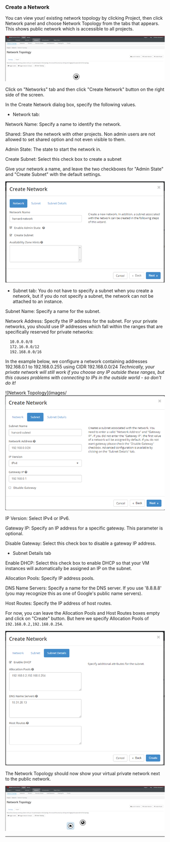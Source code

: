 ### Create a Network
You can view your/ existing network topology by clicking Project, then click Network panel and choose Network Topology from the tabs that appears. This shows public network which is accessible to all projects.

![Network Topology](images/network_blank.png)

Click on "Networks" tab and then click "Create Network" button on the right side of the screen.

In the Create Network dialog box, specify the following values.

- Network tab:

Network Name: Specify a name to identify the network.

Shared: Share the network with other projects. Non admin users are not allowed to set shared option and not even visible to them.

Admin State: The state to start the network in.

Create Subnet: Select this check box to create a subnet

Give your network a name, and leave the two checkboxes for "Admin State" and "Create Subnet" with the default settings.

![Create a Network](images/create_network.png)

- Subnet tab:
You do not have to specify a subnet when you create a network, but if you do not specify a subnet, the network can not be attached to an instance.

Subnet Name: Specify a name for the subnet.

Network Address: Specify the IP address for the subnet. For your private networks, you should use IP addresses which fall within the ranges that are specifically reserved for private networks: 

```
  10.0.0.0/8   
  172.16.0.0/12   
  192.168.0.0/16   
```

In the example below, we configure a network containing addresses 192.168.0.1 to 192.168.0.255 using CIDR 192.168.0.0/24
*Technically, your private network will still work if you choose any IP outside these ranges, 
but this causes problems with connecting to IPs in the outside world - so don't do it!*

![Network Topology](images/![Network Topology](images/network_subnet.png)

IP Version: Select IPv4 or IPv6.

Gateway IP: Specify an IP address for a specific gateway. This parameter is optional.

Disable Gateway: Select this check box to disable a gateway IP address.

- Subnet Details tab

Enable DHCP: Select this check box to enable DHCP so that your VM instances will automatically be assigned an IP on the subnet.

Allocation Pools: Specify IP address pools.

DNS Name Servers: Specify a name for the DNS server. If you use '8.8.8.8' (you may recognize this as one of Google's public name servers).

Host Routes: Specify the IP address of host routes.

For now, you can leave the Allocation Pools and Host Routes boxes empty and click on "Create" button. But here we specify Allocation Pools of `192.168.0.2,192.168.0.254`.

![Network Topology](images/network_subnet_details.png)

The Network Topology should now show your virtual private network next to the public network.

![Newly Created Network Topology](images/network_new.png)

---
